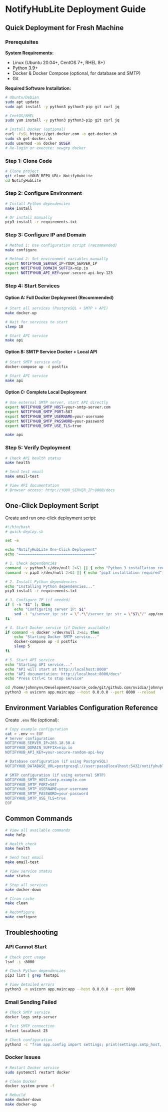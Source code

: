 # NotifyHubLite Deployment Guide

## Quick Deployment for Fresh Machine

### Prerequisites

**System Requirements:**
- Linux (Ubuntu 20.04+, CentOS 7+, RHEL 8+) 
- Python 3.9+
- Docker & Docker Compose (optional, for database and SMTP)
- Git

**Required Software Installation:**
```bash
# Ubuntu/Debian
sudo apt update
sudo apt install -y python3 python3-pip git curl jq

# CentOS/RHEL
sudo yum install -y python3 python3-pip git curl jq

# Install Docker (optional)
curl -fsSL https://get.docker.com -o get-docker.sh
sudo sh get-docker.sh
sudo usermod -aG docker $USER
# Re-login or execute: newgrp docker
```

### Step 1: Clone Code

```bash
# Clone project
git clone <YOUR_REPO_URL> NotifyHubLite
cd NotifyHubLite
```

### Step 2: Configure Environment

```bash
# Install Python dependencies
make install

# Or install manually
pip3 install -r requirements.txt
```

### Step 3: Configure IP and Domain

```bash
# Method 1: Use configuration script (recommended)
make configure

# Method 2: Set environment variables manually
export NOTIFYHUB_SERVER_IP=YOUR_SERVER_IP
export NOTIFYHUB_DOMAIN_SUFFIX=nip.io
export NOTIFYHUB_API_KEY=your-secure-api-key-123
```

### Step 4: Start Services

#### Option A: Full Docker Deployment (Recommended)
```bash
# Start all services (PostgreSQL + SMTP + API)
make docker-up

# Wait for services to start
sleep 10

# Start API service
make api
```

#### Option B: SMTP Service Docker + Local API
```bash
# Start SMTP service only
docker-compose up -d postfix

# Start API service
make api
```

#### Option C: Complete Local Deployment
```bash
# Use external SMTP server, start API directly
export NOTIFYHUB_SMTP_HOST=your-smtp-server.com
export NOTIFYHUB_SMTP_PORT=587
export NOTIFYHUB_SMTP_USERNAME=your-username
export NOTIFYHUB_SMTP_PASSWORD=your-password
export NOTIFYHUB_SMTP_USE_TLS=true

make api
```

### Step 5: Verify Deployment

```bash
# Check API health status
make health

# Send test email
make email-test

# View API documentation
# Browser access: http://YOUR_SERVER_IP:8000/docs
```

## One-Click Deployment Script

Create and run one-click deployment script:

```bash
#!/bin/bash
# quick-deploy.sh

set -e

echo "NotifyHubLite One-Click Deployment"
echo "=================================="

# 1. Check dependencies
command -v python3 >/dev/null 2>&1 || { echo "Python 3 installation required"; exit 1; }
command -v pip3 >/dev/null 2>&1 || { echo "pip3 installation required"; exit 1; }

# 2. Install Python dependencies
echo "Installing Python dependencies..."
pip3 install -r requirements.txt

# 3. Configure IP (if needed)
if [ -n "$1" ]; then
    echo "Configuring server IP: $1"
    sed -i "s/server_ip: str = \".*\"/server_ip: str = \"$1\"/" app/config.py
fi

# 4. Start Docker service (if Docker available)
if command -v docker >/dev/null 2>&1; then
    echo "Starting Docker SMTP service..."
    docker-compose up -d postfix
    sleep 5
fi

# 5. Start API service
echo "Starting API service..."
echo "API will start at http://localhost:8000"
echo "API documentation: http://localhost:8000/docs"
echo "Press Ctrl+C to stop service"

cd /home/johnnynv/Development/source_code/git/github.com/nvidia/johnnynv/NotifyHubLite
python3 -m uvicorn app.main:app --host 0.0.0.0 --port 8000 --reload
```

## Environment Variables Configuration Reference

Create `.env` file (optional):
```bash
# Copy example configuration
cat > .env << EOF
# Server configuration
NOTIFYHUB_SERVER_IP=203.18.50.4
NOTIFYHUB_DOMAIN_SUFFIX=nip.io
NOTIFYHUB_API_KEY=your-secure-random-api-key

# Database configuration (if using PostgreSQL)
NOTIFYHUB_DATABASE_URL=postgresql://user:pass@localhost:5432/notifyhublite

# SMTP configuration (if using external SMTP)
NOTIFYHUB_SMTP_HOST=smtp.example.com
NOTIFYHUB_SMTP_PORT=587
NOTIFYHUB_SMTP_USERNAME=your-username
NOTIFYHUB_SMTP_PASSWORD=your-password
NOTIFYHUB_SMTP_USE_TLS=true
EOF
```

## Common Commands

```bash
# View all available commands
make help

# Health check
make health

# Send test email
make email-test

# View service status
make status

# Stop all services
make docker-down

# Clean cache
make clean

# Reconfigure
make configure
```

## Troubleshooting

### API Cannot Start
```bash
# Check port usage
lsof -i :8000

# Check Python dependencies
pip3 list | grep fastapi

# View detailed errors
python3 -m uvicorn app.main:app --host 0.0.0.0 --port 8000
```

### Email Sending Failed
```bash
# Check SMTP service
docker logs smtp-server

# Test SMTP connection
telnet localhost 25

# Check configuration
python3 -c "from app.config import settings; print(settings.smtp_host, settings.smtp_port)"
```

### Docker Issues
```bash
# Restart Docker service
sudo systemctl restart docker

# Clean Docker
docker system prune -f

# Rebuild
make docker-down
make docker-up
```